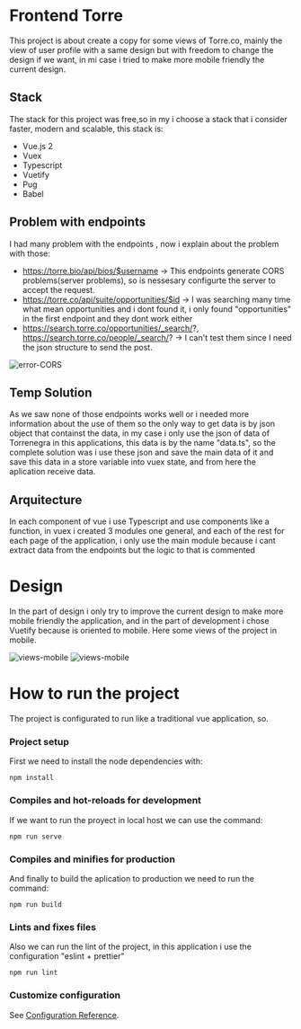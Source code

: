 # Frontend Torre

This project is about create a copy for some views of Torre.co, mainly the view of user profile with a same design but with freedom to change the design if we want, in mi case i tried to make more mobile friendly the current design.

## Stack

The stack for this project was free,so in my i choose a stack that i consider faster, modern and scalable, this stack is:

- Vue.js 2
- Vuex
- Typescript
- Vuetify
- Pug
- Babel

## Problem with endpoints

I had many problem with the endpoints , now i explain about the problem with those:

- https://torre.bio/api/bios/$username -> This endpoints generate CORS problems(server problems), so is nessesary configurte the server to accept the request.
- https://torre.co/api/suite/opportunities/$id -> I was searching many time what mean opportunities and i dont found it, i only found "opportunities" in the first endpoint and they dont work either
- https://search.torre.co/opportunities/_search/?, https://search.torre.co/people/_search/? ->
  I can't test them since I need the json structure to send the post.

![error-CORS](https://develop)

## Temp Solution

As we saw none of those endpoints works well or i needed more information about the use of them so the only way to get data is by json object that containst the data, in my case i only use the json of data of Torrenegra in this applications, this data is by the name "data.ts", so the complete solution was i use these json and save the main data of it and save this data in a store variable into vuex state, and from here the aplication receive data.

## Arquitecture

In each component of vue i use Typescript and use components like a function, in vuex i created 3 modules one general, and each of the rest for each page of the application, i only use the main module because i cant extract data from the endpoints but the logic to that is commented

# Design

In the part of design i only try to improve the current design to make more mobile friendly the application, and in the part of development i chose Vuetify because is oriented to mobile. Here some views of the project in mobile.

![views-mobile](https://github.com/)
![views-mobile](https://github.com/)

# How to run the project

The project is configurated to run like a traditional vue application, so.

### Project setup

First we need to install the node dependencies with:

```
npm install
```

### Compiles and hot-reloads for development

If we want to run the proyect in local host we can use the command:

```
npm run serve
```

### Compiles and minifies for production

And finally to build the aplication to production we need to run the command:

```
npm run build
```

### Lints and fixes files

Also we can run the lint of the project, in this application i use the configuration "eslint + prettier"

```
npm run lint
```

### Customize configuration

See [Configuration Reference](https://cli.vuejs.org/config/).
